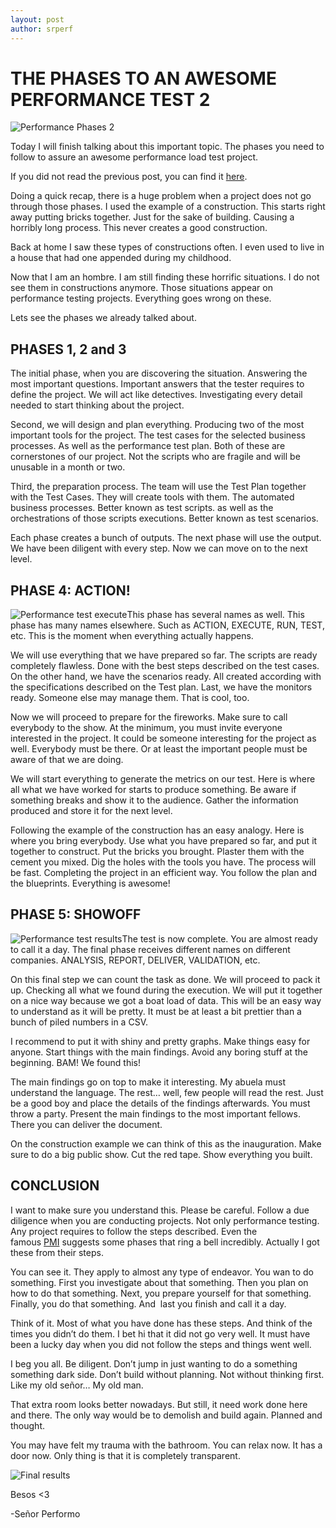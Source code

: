 ```yaml
---
layout: post
author: srperf
---
```

# THE PHASES TO AN AWESOME PERFORMANCE TEST 2
  
![Performance Phases 2](https://i0.wp.com/www.srperf.com/wp-content/uploads/2017/06/ArtBoard-Image-232.jpg?fit=1200%2C600&ssl=1)

Today I will finish talking about this important topic. The phases you need to follow to assure an awesome performance load test project.

If you did not read the previous post, you can find it [here](https://www.srperf.com/phases-awesome-performance-test/).

Doing a quick recap, there is a huge problem when a project does not go through those phases. I used the example of a construction. This starts right away putting bricks together. Just for the sake of building. Causing a horribly long process. This never creates a good construction.

Back at home I saw these types of constructions often. I even used to live in a house that had one appended during my childhood.

Now that I am an hombre. I am still finding these horrific situations. I do not see them in constructions anymore. Those situations appear on performance testing projects. Everything goes wrong on these.

Lets see the phases we already talked about.

## PHASES 1, 2 and 3

The initial phase, when you are discovering the situation. Answering the most important questions. Important answers that the tester requires to define the project. We will act like detectives. Investigating every detail needed to start thinking about the project.

Second, we will design and plan everything. Producing two of the most important tools for the project. The test cases for the selected business processes. As well as the performance test plan. Both of these are cornerstones of our project. Not the scripts who are fragile and will be unusable in a month or two.

Third, the preparation process. The team will use the Test Plan together with the Test Cases. They will create tools with them. The automated business processes. Better known as test scripts. as well as the orchestrations of those scripts executions. Better known as test scenarios.

Each phase creates a bunch of outputs. The next phase will use the output. We have been diligent with every step. Now we can move on to the next level.

## PHASE 4: ACTION!

![Performance test execute](https://i0.wp.com/www.srperf.com/wp-content/uploads/2017/06/ArtBoard-Image-26.jpg?resize=240%2C300&ssl=1)This phase has several names as well. This phase has many names elsewhere. Such as ACTION, EXECUTE, RUN, TEST, etc. This is the moment when everything actually happens.

We will use everything that we have prepared so far. The scripts are ready completely flawless. Done with the best steps described on the test cases. On the other hand, we have the scenarios ready. All created according with the specifications described on the Test plan. Last, we have the monitors ready. Someone else may manage them. That is cool, too.

Now we will proceed to prepare for the fireworks. Make sure to call everybody to the show. At the minimum, you must invite everyone interested in the project. It could be someone interesting for the project as well. Everybody must be there. Or at least the important people must be aware of that we are doing.

We will start everything to generate the metrics on our test. Here is where all what we have worked for starts to produce something. Be aware if something breaks and show it to the audience. Gather the information produced and store it for the next level.

Following the example of the construction has an easy analogy. Here is where you bring everybody. Use what you have prepared so far, and put it together to construct. Put the bricks you brought. Plaster them with the cement you mixed. Dig the holes with the tools you have. The process will be fast. Completing the project in an efficient way. You follow the plan and the blueprints. Everything is awesome!

## PHASE 5: SHOWOFF

![Performance test results](https://i0.wp.com/www.srperf.com/wp-content/uploads/2017/06/ArtBoard-Image-27.jpg?resize=300%2C300&ssl=1)The test is now complete. You are almost ready to call it a day. The final phase receives different names on different companies. ANALYSIS, REPORT, DELIVER, VALIDATION, etc.

On this final step we can count the task as done. We will proceed to pack it up. Checking all what we found during the execution. We will put it together on a nice way because we got a boat load of data. This will be an easy way to understand as it will be pretty. It must be at least a bit prettier than a bunch of piled numbers in a CSV.

I recommend to put it with shiny and pretty graphs. Make things easy for anyone. Start things with the main findings. Avoid any boring stuff at the beginning. BAM! We found this!

The main findings go on top to make it interesting. My abuela must understand the language. The rest… well, few people will read the rest. Just be a good boy and place the details of the findings afterwards. You must throw a party. Present the main findings to the most important fellows. There you can deliver the document.

On the construction example we can think of this as the inauguration. Make sure to do a big public show. Cut the red tape. Show everything you built.

## CONCLUSION

I want to make sure you understand this. Please be careful. Follow a due diligence when you are conducting projects. Not only performance testing. Any project requires to follow the steps described. Even the famous [PMI](https://www.pmi.org/about/learn-about-pmi/what-is-project-management) suggests some phases that ring a bell incredibly. Actually I got these from their steps.

You can see it. They apply to almost any type of endeavor. You wan to do something. First you investigate about that something. Then you plan on how to do that something. Next, you prepare yourself for that something. Finally, you do that something. And  last you finish and call it a day.

Think of it. Most of what you have done has these steps. And think of the times you didn’t do them. I bet hi that it did not go very well. It must have been a lucky day when you did not follow the steps and things went well.

I beg you all. Be diligent. Don’t jump in just wanting to do a something something dark side. Don’t build without planning. Not without thinking first. Like my old señor… My old man.

That extra room looks better nowadays. But still, it need work done here and there. The only way would be to demolish and build again. Planned and thought.

You may have felt my trauma with the bathroom. You can relax now. It has a door now. Only thing is that it is completely transparent.

![Final results](https://i0.wp.com/www.srperf.com/wp-content/uploads/2017/06/ArtBoard-Image-28.jpg?resize=861%2C433&ssl=1)

Besos <3

-Señor Performo
